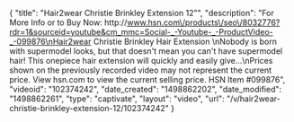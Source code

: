 {
    "title": "Hair2wear Christie Brinkley Extension  12\"",
    "description": "For More Info or to Buy Now: http:\/\/www.hsn.com\/products\/seo\/8032776?rdr=1&sourceid=youtube&cm_mmc=Social-_-Youtube-_-ProductVideo-_-099876\nHair2wear Christie Brinkley Hair Extension  \nNobody is born with supermodel looks, but that doesn't mean you can't have supermodel hair! This onepiece hair extension will quickly and easily give...\nPrices shown on the previously recorded video may not represent the current price.  View hsn.com to view the current selling price. HSN Item #099876",
    "videoid": "102374242",
    "date_created": "1498862202",
    "date_modified": "1498862261",
    "type": "captivate",
    "layout": "video",
    "url": "\/v\/hair2wear-christie-brinkley-extension-12\/102374242"
}